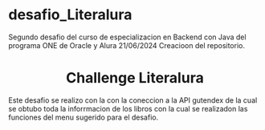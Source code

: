 # desafio_Literalura
Segundo desafio del curso de especializacion en Backend con Java del programa ONE de Oracle y Alura 
21/06/2024 Creacioon del repositorio.

<h1 align = "center"> Challenge Literalura </h1>
<p align = "left">
  Este desafio se realizo con la con la coneccion a la API gutendex de la cual se obtubo toda la inforrmacion de los libros con la cual se realizadon las funciones del menu sugerido para el desafio.
  
</p>
